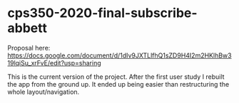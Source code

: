 # cps350-2020-final-subscribe-abbett
Proposal here: https://docs.google.com/document/d/1dIv9JXTLlfhQ1sZD9H4I2m2HKlhBw319lqiSu_xrFvE/edit?usp=sharing

This is the current version of the project. After the first user study I rebuilt the app from the ground up. It ended up being easier than restructuring the whole layout/navigation.
